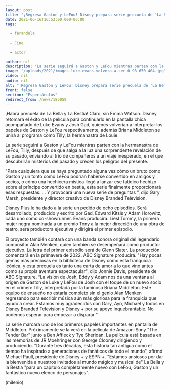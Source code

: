 ```yaml
---
layout: post
title: "¡Regresa Gaston y LeFou! Disney prepara serie precuela de 'La Bella y La Bestia'; tendrá ocho episodios"
date: 2021-06-16T16:53:00.000-06:00
tags:
  
  - farandula
  
  - Cine
  
  - actor
  
author: nil
description: "La serie seguirá a Gaston y LeFou mientras parten con la hermanastra de LeFou, Tilly, después de que salga a la luz una sorprendente revelación de su pasado. "
image: "/uploads/2021/images-luke-evans-volvera-a-ser_0_98_650_404.jpg"
video: nil
audio: nil
alt: "¡Regresa Gaston y LeFou! Disney prepara serie precuela de 'La Bella y La Bestia'; tendrá ocho episodios"
front: false
section: "Espectáculos"
redirect_from: /news/185059
---
```


¡Habrá precuela de La Bella y La Bestia! Claro, sin Emma Watson. Disney retomará el éxito de la película para continuarlo en la pantalla chica acompañado de Luke Evans y Josh Gad, quienes volverían a interpretar los papeles de Gaston y LeFou respectivamente, además Briana Middleton se unirá al programa como Tilly, la hermanastra de Louie. 

La serie seguirá a Gaston y LeFou mientras parten con la hermanastra de LeFou, Tilly, después de que salga a la luz una sorprendente revelación de su pasado, enviando al trío de compañeros  a un viaje inesperado, en el que descubrirán  misterios del pasado y crecen los peligros del presente. 

"Para cualquiera que se haya preguntado alguna vez cómo un bruto como Gaston y un tonto como LeFou podrían haberse convertido en amigos y socios, o cómo una hechicera mística llegó a lanzar ese fatídico hechizo sobre el príncipe convertido en bestia, esta serie finalmente proporcionará esas respuestas. … Y provocará una nueva serie de preguntas ”, dijo Gary Marsh, presidente y director creativo de Disney Branded Television.

Disney Plus le ha dado a la serie un pedido de ocho episodios. Será desarrollado, producido y escrito por Gad, Edward Kitsis y Adam Horowitz, cada uno como co-showrunner. Evans producirá. Liesl Tommy, la primera mujer negra nominada a un premio Tony a la mejor dirección de una obra de teatro, será productora ejecutiva y dirigirá el primer episodio.  

El proyecto también contará con una banda sonora original del legendario compositor Alan Menken, quien también se desempeñará como productor ejecutivo. La letra del primer episodio será de Glenn Slater. La producción comenzará en la primavera de 2022. ABC Signature producirá. "Hay pocas gemas más preciosas en la biblioteca de Disney como esta franquicia icónica, y esta precuela es tanto una carta de amor a lo que vino antes como su propia aventura espectacular", dijo Jonnie Davis, presidente de ABC Signature.
“La visión de Josh, Eddy y Adam nos da una ventana al origen de Gaston de Luke y LeFou de Josh con el toque de un nuevo socio en el crimen: Tilly, interpretada por la luminosa Briana Middleton. Este equipo de ensueño no estaría completo sin el genio Alan Menken regresando para escribir música aún más gloriosa para la franquicia que ayudó a crear. Estamos muy agradecidos con Gary, Ayo, Michael y todos en Disney Branded Television y Disney + por su apoyo inquebrantable. No podemos esperar para empezar a disparar ”. 

La serie marcará uno de los primeros papeles importantes en pantalla de Middleton. Próximamente se la verá en la película de Amazon-Sony "The Tender Bar" junto a Ben Affleck y Tye Sheridan. La película está basada en las memorias de JR Moehringer con George Clooney dirigiendo y produciendo. 
"Durante tres décadas, esta historia tan antigua como el tiempo ha inspirado a generaciones de fanáticos de todo el mundo", afirmó Michael Paull, presidente de Disney + y ESPN +. "Estamos ansiosos por dar la bienvenida a nuestros invitados al mundo mágico y musical de" La Bella y la Bestia "para un capítulo completamente nuevo con LeFou, Gaston y un fantástico nuevo elenco de personajes".

(milenio)